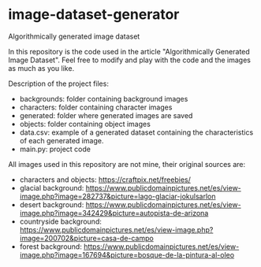 # image-dataset-generator
Algorithmically generated image dataset

In this repository is the code used in the article "Algorithmically Generated Image Dataset". <Add article url> Feel free to modify and play with the code and the images as much as you like.

Description of the project files:
- backgrounds: folder containing background images
- characters: folder containing character images
- generated: folder where generated images are saved
- objects: folder containing object images
- data.csv: example of a generated dataset containing the characteristics of each generated image.
- main.py: project code


All images used in this repository are not mine, their original sources are:
- characters and objects: https://craftpix.net/freebies/
- glacial background: https://www.publicdomainpictures.net/es/view-image.php?image=282737&picture=lago-glaciar-jokulsarlon
- desert background: https://www.publicdomainpictures.net/es/view-image.php?image=342429&picture=autopista-de-arizona
- countryside background: https://www.publicdomainpictures.net/es/view-image.php?image=200702&picture=casa-de-campo
- forest background: https://www.publicdomainpictures.net/es/view-image.php?image=167694&picture=bosque-de-la-pintura-al-oleo